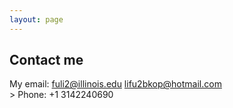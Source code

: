 ```yaml
---
layout: page
---
```


## Contact me

My email: fuli2@illinois.edu  lifu2bkop@hotmail.com 
<br>>
Phone: +1 3142240690

